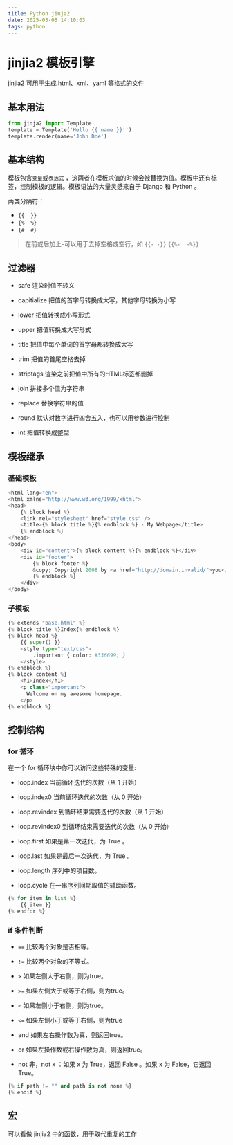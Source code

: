```yaml
---
title: Python jinja2
date: 2025-03-05 14:10:03
tags: python
---
```


# jinjia2 模板引擎

jinjia2 可用于生成 html、xml、yaml 等格式的文件

## 基本用法

```python
from jinja2 import Template
template = Template('Hello {{ name }}!')
template.render(name='John Doe')
```

## 基本结构

模板包含`变量`或`表达式` ，这两者在模板求值的时候会被替换为值。模板中还有标签，控制模板的逻辑。模板语法的大量灵感来自于 Django 和 Python 。

两类分隔符：
- `{{  }}`
- `{%  %}`
- `{#  #}`

> 在前或后加上-可以用于去掉空格或空行，如 `{{- -}}` `{{%-  -%}}`

## 过滤器

- safe 渲染时值不转义

- capitialize 把值的首字母转换成大写，其他字母转换为小写

- lower 把值转换成小写形式

- upper 把值转换成大写形式

- title 把值中每个单词的首字母都转换成大写

- trim 把值的首尾空格去掉

- striptags 渲染之前把值中所有的HTML标签都删掉

- join 拼接多个值为字符串

- replace 替换字符串的值

- round 默认对数字进行四舍五入，也可以用参数进行控制

- int 把值转换成整型

## 模板继承

### 基础模板

```python
<html lang="en">
<html xmlns="http://www.w3.org/1999/xhtml">
<head>
    {% block head %}
    <link rel="stylesheet" href="style.css" />
    <title>{% block title %}{% endblock %} - My Webpage</title>
    {% endblock %}
</head>
<body>
    <div id="content">{% block content %}{% endblock %}</div>
    <div id="footer">
        {% block footer %}
        &copy; Copyright 2008 by <a href="http://domain.invalid/">you</a>.
        {% endblock %}
    </div>
</body>
```

### 子模板

```python
{% extends "base.html" %}
{% block title %}Index{% endblock %}
{% block head %}
    {{ super() }}
    <style type="text/css">
        .important { color: #336699; }
    </style>
{% endblock %}
{% block content %}
    <h1>Index</h1>
    <p class="important">
      Welcome on my awesome homepage.
    </p>
{% endblock %}
```

## 控制结构

### for 循环

在一个 for 循环块中你可以访问这些特殊的变量:

- loop.index 当前循环迭代的次数（从 1 开始）

- loop.index0 当前循环迭代的次数（从 0 开始）

- loop.revindex 到循环结束需要迭代的次数（从 1 开始）

- loop.revindex0 到循环结束需要迭代的次数（从 0 开始）

- loop.first 如果是第一次迭代，为 True 。

- loop.last 如果是最后一次迭代，为 True 。

- loop.length 序列中的项目数。

- loop.cycle 在一串序列间期取值的辅助函数。

```python
{% for item in list %}
    {{ item }}
{% endfor %}
```

### if 条件判断

- `==` 比较两个对象是否相等。

- `!=` 比较两个对象的不等式。

- `>` 如果左侧大于右侧，则为true。

- `>=` 如果左侧大于或等于右侧，则为true。

- `<` 如果左侧小于右侧，则为true。

- `<=` 如果左侧小于或等于右侧，则为true

- and 如果左右操作数为真，则返回true。

- or 如果左操作数或右操作数为真，则返回true。

- not 非，not x ：如果 x 为 True，返回 False 。如果 x 为 False，它返回 True。

```python
{% if path != "" and path is not none %}
{% endif %}
```

## 宏

可以看做 jinjia2 中的函数，用于取代重复的工作